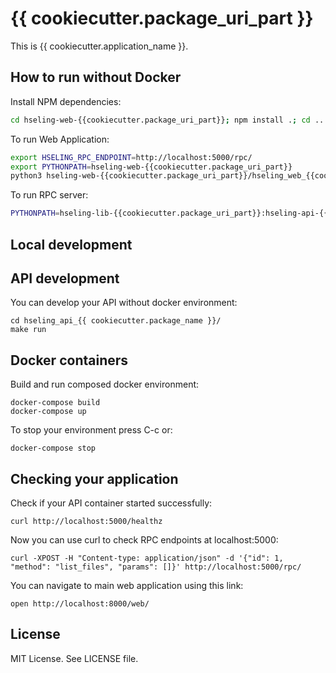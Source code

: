 # {{ cookiecutter.package_uri_part }}

This is {{ cookiecutter.application_name }}.

## How to run without Docker

Install NPM dependencies:

```bash
cd hseling-web-{{cookiecutter.package_uri_part}}; npm install .; cd ..
```

To run Web Application:

```bash
export HSELING_RPC_ENDPOINT=http://localhost:5000/rpc/
export PYTHONPATH=hseling-web-{{cookiecutter.package_uri_part}}
python3 hseling-web-{{cookiecutter.package_uri_part}}/hseling_web_{{cookiecutter.package_name}}/main.py
```

To run RPC server:

```bash
PYTHONPATH=hseling-lib-{{cookiecutter.package_uri_part}}:hseling-api-{{cookiecutter.package_uri_part}} python hseling-api-{{cookiecutter.package_uri_part}}/hseling_api_{{cookiecutter.package_name}}/main.py
```

## Local development


## API development

You can develop your API without docker environment:

    cd hseling_api_{{ cookiecutter.package_name }}/
    make run

## Docker containers

Build and run composed docker environment:

    docker-compose build
    docker-compose up
    
To stop your environment press C-c or:

    docker-compose stop

## Checking your application

Check if your API container started successfully:

    curl http://localhost:5000/healthz

Now you can use curl to check RPC endpoints at localhost:5000:

    curl -XPOST -H "Content-type: application/json" -d '{"id": 1, "method": "list_files", "params": []}' http://localhost:5000/rpc/

You can navigate to main web application using this link:

    open http://localhost:8000/web/

## License

MIT License. See LICENSE file.
